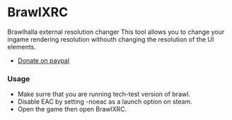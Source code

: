 # BrawlXRC
Brawlhalla external resolution changer
This tool allows you to change your ingame rendering resolution withouth changing the resolution of the UI elements.
- [Donate on paypal](https://www.paypal.com/donate?hosted_button_id=PTRYHABP7FHGN)
### Usage
- Make surre that you are running tech-test version of brawl.
- Disable EAC by setting -noeac as a launch option on steam.
- Open the game then open BrawlXRC.
